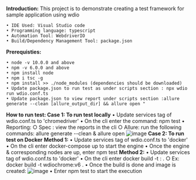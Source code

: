 **Introduction:**
This project is to demonstrate creating a test framework for sample application using wdio

	• IDE Used: Visual Studio code
	• Programming language: typescript
	• Automation Tool: WebdriverIO
	• Build/Dependency Management Tool: package.json

**Prerequisties:**

	• node -v 10.0.0 and above
	• npm -v 6.0.0 and above
	• npm install node
	• npm i tsc -g
	• npm install >> ./node_modules (dependencies should be downloaded)
	• Update package.json to run test as under scripts section : npx wdio run wdio.conf.ts
	• Update package.json to view report under scripts section :allure generate --clean [allure_output_dir] && allure open "


**How to run test:
Case 1: To run test locally**
	• Update services tag of wdio.conf.ts to 'chromedriver'
	• On the cli enter the command: npm test
	• Reporting:
		○ Spec : view the reports in the cli
		○ Allure: run the following commands: allure generate --clean & allure open
		![image](https://user-images.githubusercontent.com/83858835/118402770-0a07f300-b689-11eb-8e27-e1c1e56952e7.png)
**Case 2: To run test on Docker**
**Method 1:**
	• Update services tag of wdio.conf.ts to 'docker'
	• On the cli enter docker-compose up to start the engine
	• Once the engine & corresponding nodes are up, enter npm test
**Method 2:**
	• Update services tag of wdio.conf.ts to 'docker'
	• On the cli enter docker build -t <Name>:<version> .
		○ Ex: docker build -t wdiochrome:v6 .
	• Once the build is done and image is created:
		![image](https://user-images.githubusercontent.com/83858835/118402777-168c4b80-b689-11eb-8d25-806d1e8b320a.png)
	• Enter npm test to start the execution
